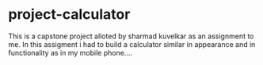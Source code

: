 # project-calculator

This is a capstone project alloted by sharmad kuvelkar as an assignment to me.
In this assigment i had to build a calculator similar in appearance and in functionality as in my mobile phone....
